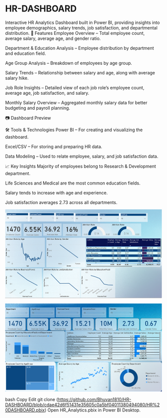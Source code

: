 # HR-DASHBOARD
Interactive HR Analytics Dashboard built in Power BI, providing insights into employee demographics, salary trends, job satisfaction, and departmental distribution.
📌 Features
Employee Overview – Total employee count, average salary, average age, and gender ratio.

Department & Education Analysis – Employee distribution by department and education field.

Age Group Analysis – Breakdown of employees by age group.

Salary Trends – Relationship between salary and age, along with average salary hike.

Job Role Insights – Detailed view of each job role’s employee count, average age, job satisfaction, and salary.

Monthly Salary Overview – Aggregated monthly salary data for better budgeting and payroll planning.

📷 Dashboard Preview

🛠 Tools & Technologies
Power BI – For creating and visualizing the dashboard.

Excel/CSV – For storing and preparing HR data.

Data Modeling – Used to relate employee, salary, and job satisfaction data.

📈 Key Insights
Majority of employees belong to Research & Development department.

Life Sciences and Medical are the most common education fields.

Salary tends to increase with age and experience.

Job satisfaction averages 2.73 across all departments.



![Dashboard](https://github.com/Bhuvan1810/HR-DASHBOARD/blob/b13f3824cc82af2d65f5fdeaf667c67128b081d4/Screenshot%202025-08-12%20123305.png)


![Dashboard](https://github.com/Bhuvan1810/HR-DASHBOARD/blob/b13f3824cc82af2d65f5fdeaf667c67128b081d4/Screenshot%202025-08-12%20123143.png)

bash
Copy
Edit
git clone (https://github.com/Bhuvan1810/HR-DASHBOARD/blob/cdae42d6f51431e35605c0a5bf04011380494080/HR%20DASHBOARD.pbix)
Open HR_Analytics.pbix in Power BI Desktop.

